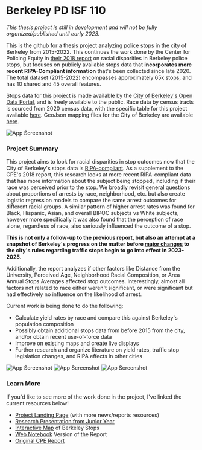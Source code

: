 # Berkeley PD ISF 110
 
*This thesis project is still in development and will not be fully organized/published until early 2023.*
 
This is the github for a thesis project analyzing police stops in the city of Berkeley from 2015-2022. This continues the work done by the Center for Policing Equity in [their 2018 report](https://newspack-berkeleyside-cityside.s3.amazonaws.com/wp-content/uploads/2018/05/Berkeley-Report-May-2018.pdf) on racial disparities in Berkeley police stops, but focuses on publicly available stops data that **incorporates more recent RIPA-Compliant information** that's been collected since late 2020. The total dataset (2015-2022) encompasses approximately 65k stops, and has 10 shared and 45 overall features.  

Stops data for this project is made available by the [City of Berkeley's Open Data Portal](https://data.cityofberkeley.info/), and is freely available to the public. Race data by census tracts is sourced from 2020 census data, with the specific table for this project available [here](https://data.census.gov/cedsci/table?t=Race%20and%20Ethnicity&g=1400000US060014,06001421100,06001421200,06001421300,06001421400,06001421500,06001421600,06001421700,06001421800,06001421900,06001422000,06001422100,06001422200,06001422300,06001422400,06001422500). GeoJson mapping files for the City of Berkeley are available [here](https://data.cityofberkeley.info/Public-Safety/Berkeley-PD-Police-Beats-2015-2016/hccy-runn#:~:text=Shapefile-,GeoJSON,-Download%20a%20non).
  
![App Screenshot](https://github.com/kch0p/BPD-Stops-Thesis-Project/blob/main/GitHub%20Presentation%20Files/Berkeley%20PD%20-%20Stop%20Data%20(October%201%202020%20-%20Present)%20Open%20Data%20City%20of%20Berkeley.png)

  


### Project Summary

This project aims to look for racial disparities in stop outcomes now that the City of Berkeley's stops data is [RIPA-compliant](https://post.ca.gov/Racial-and-Identity-Profiling-Act). As a supplement to the CPE's 2018 report, this research looks at more recent RIPA-compliant data that has more information about the subject being stopped, including if their race was perceived prior to the stop. We broadly revisit general questions about proportions of arrests by race, neighborhood, etc. but also create logistic regression models to compare the same arrest outcomes for different racial groups. A similar pattern of higher arrest rates was found for Black, Hispanic, Asian, and overall BIPOC subjects vs White subjects, however more specifically it was also found that the perception of race alone, regardless of race, also seriously influenced the outcome of a stop. 

**This is not only a follow-up to the previous report, but also an attempt at a snapshot of Berkeley's progress on the matter before [major changes](https://www.berkeleyside.org/2022/05/06/berkeley-city-council-approves-police-reimagining-package) to the city's rules regarding traffic stops begin to go into effect in 2023-2025.**

Additionally, the report analyzes if other factors like Distance from the University, Perceived Age, Neighborhood Racial Composition, or Area Annual Stops Averages affected stop outcomes. Interestingly, almost all factors not related to race either weren't significant, or were significant but had effectively no influence on the likelihood of arrest. 

Current work is being done to do the following: 
* Calculate yield rates by race and compare this against Berkeley's population composition
* Possibly obtain additional stops data from before 2015 from the city, and/or obtain recent use-of-force data
* Improve on existing maps and create live displays
* Further research and organize literature on yield rates, traffic stop legislation changes, and RIPA effects in other cities


![App Screenshot](https://github.com/kch0p/BPD-Stops-Thesis-Project/blob/main/GitHub%20Presentation%20Files/Duration%20Boxplot%20by%20Race%20(TEXT).png)
![App Screenshot](https://github.com/kch0p/BPD-Stops-Thesis-Project/blob/main/GitHub%20Presentation%20Files/Full%20Heatmap%20All%20Incidents.png)
![App Screenshot](https://github.com/kch0p/BPD-Stops-Thesis-Project/blob/main/GitHub%20Presentation%20Files/logit_model_comparison.png)



### Learn More 
If you'd like to see more of the work done in the project, I've linked the current resources below!
* [Project Landing Page](https://www.notion.so/karatechop/ISF-BPD-Analysis-Landing-Page-162fb1015f8c4ff38b269d93c40ca216) (with more news/reports resources)
* [Research Presentation from Junior Year](https://docs.google.com/presentation/d/1gxzAV4evgyhWNZ6g-F8-rggxMzqc0GQfbHAsvXd6KUs/edit#slide=id.p)
* [Interactive Map](https://raw.githack.com/kch0p/BPD-Stops-Thesis-Project/main/Exports/Interactive%20Full%20Heatmap.html) of Berkeley Stops
* [Web Notebook](https://github.com/kch0p/BPD-Stops-Thesis-Project/blob/main/Exports/Final%20Exports/Web%20Presentation/Web%20Presentation%20(BPD%20PROJECT%20KC%20HARRIS).html) Version of the Report
* [Original CPE Report](https://newspack-berkeleyside-cityside.s3.amazonaws.com/wp-content/uploads/2018/05/Berkeley-Report-May-2018.pdf)

